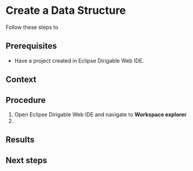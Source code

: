 # Create a Data Structure

Follow these steps to
## Prerequisites

* Have a project created in Eclipse Dirigable Web IDE.

## Context

## Procedure

1. Open Eclipse Dirigable Web IDE and navigate to **Workspace explorer**
2.
## Results


## Next steps




